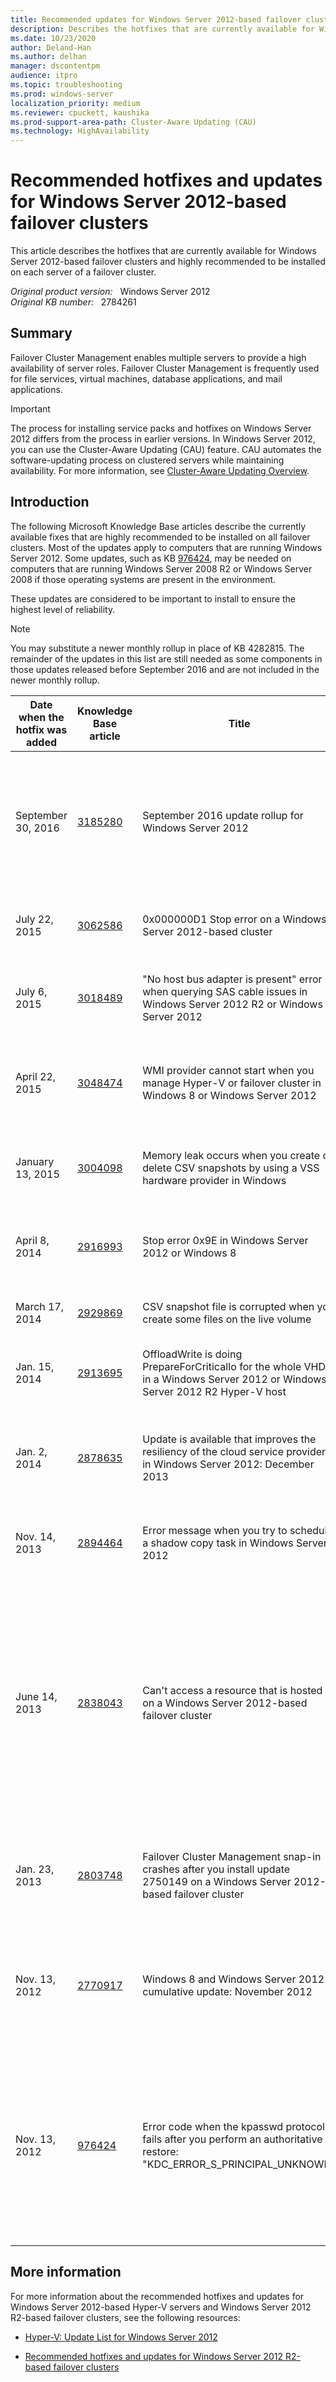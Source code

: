 ```yaml
---
title: Recommended updates for Windows Server 2012-based failover clusters
description: Describes the hotfixes that are currently available for Windows Server 2012-based failover clusters.
ms.date: 10/23/2020
author: Deland-Han
ms.author: delhan
manager: dscontentpm
audience: itpro
ms.topic: troubleshooting
ms.prod: windows-server
localization_priority: medium
ms.reviewer: cpuckett, kaushika
ms.prod-support-area-path: Cluster-Aware Updating (CAU)
ms.technology: HighAvailability
---
```

# Recommended hotfixes and updates for Windows Server 2012-based failover clusters

This article describes the hotfixes that are currently available for Windows Server 2012-based failover clusters and highly recommended to be installed on each server of a failover cluster.

_Original product version:_ &nbsp; Windows Server 2012  
_Original KB number:_ &nbsp; 2784261

## Summary

Failover Cluster Management enables multiple servers to provide a high availability of server roles. Failover Cluster Management is frequently used for file services, virtual machines, database applications, and mail applications.

> [!IMPORTANT]
> The process for installing service packs and hotfixes on Windows Server 2012 differs from the process in earlier versions. In Windows Server 2012, you can use the Cluster-Aware Updating (CAU) feature. CAU automates the software-updating process on clustered servers while maintaining availability. For more information, see [Cluster-Aware Updating Overview](/previous-versions/windows/it-pro/windows-server-2012-R2-and-2012/hh831694(v=ws.11)).

## Introduction

The following Microsoft Knowledge Base articles describe the currently available fixes that are highly recommended to be installed on all failover clusters. Most of the updates apply to computers that are running Windows Server 2012. Some updates, such as KB [976424](https://support.microsoft.com/help/976424), may be needed on computers that are running Windows Server 2008 R2 or Windows Server 2008 if those operating systems are present in the environment.

These updates are considered to be important to install to ensure the highest level of reliability.

> [!NOTE]
> You may substitute a newer monthly rollup in place of KB 4282815. The remainder of the updates in this list are still needed as some components in those updates released before September 2016 and are not included in the newer monthly rollup.

|Date when the hotfix was added|Knowledge Base article|Title|Component|Why we recommend this hotfix|
|---|---|---|---|---|
|September 30, 2016| [3185280](https://support.microsoft.com/help/3185280)|September 2016 update rollup for Windows Server 2012|Clussvc.exe|Resolves an issue when a cluster node sends an Internet Control Message Protocol (ICMP) request to a gateway, TCPIP returns a timeout error (Error code 11010, IP_REQ_TIMED_OUT), even if ICMP doesn't receive a timeout. Available from Windows Update. Includes the fixes in [3090343](https://support.microsoft.com/help/3090343) and [3076953](https://support.microsoft.com/help/3076953). |
|July 22, 2015| [3062586](https://support.microsoft.com/help/3062586)|0x000000D1 Stop error on a Windows Server 2012-based cluster|Netft|Prevents a Stop 0xD1 when processing a network buffer list (NBL). Not all 0x000000D1 Stop errors are caused by this issue. Available for individual download.|
|July 6, 2015| [3018489](https://support.microsoft.com/help/3018489)|"No host bus adapter is present" error when querying SAS cable issues in Windows Server 2012 R2 or Windows Server 2012|Storport|To receive the updated logging capabilities of storport.sys covered in [KB 2819476](https://support.microsoft.com/help/2819476) plus the fixes in [KB 3018489](https://support.microsoft.com/help/3018489), [KB 2908783](https://support.microsoft.com/help/2908783) and [KB 2867201](https://support.microsoft.com/help/2867201). Available for individual download.|
|April 22, 2015| [3048474](https://support.microsoft.com/help/3048474)|WMI provider cannot start when you manage Hyper-V or failover cluster in Windows 8 or Windows Server 2012|WMI|Recovers a WMI provider when it has hit the WMI memory threshold so you can continue to manage Hyper-V or failover cluster in Windows 8 or Windows Server 2012. Available for individual download.|
|January 13, 2015| [3004098](https://support.microsoft.com/help/3004098)|Memory leak occurs when you create or delete CSV snapshots by using a VSS hardware provider in Windows|Csvfs.sys|Prevents a memory leak when you create or delete CSV snapshots by using a hardware Volume Shadow Copy Service (VSS) provider. Available for individual download.|
|April 8, 2014| [2916993](https://support.microsoft.com/help/2916993)|Stop error 0x9E in Windows Server 2012 or Windows 8|Ntoskrnl.exe|Prevents a lock contention and Stop 0x9e when a large file is mapped into the system cache, for instance a backup operation is copying files from snapshots. Available for individual download.|
|March 17, 2014| [2929869](https://support.microsoft.com/help/2929869)|CSV snapshot file is corrupted when you create some files on the live volume|Csvflt.sys Csvfs.sys<br/>Volsnap.sys|Prevents CSV snapshot file corruption when a file is deleted and recreated on the live volume. Available for individual download.|
|Jan. 15, 2014| [2913695](https://support.microsoft.com/help/2913695)|OffloadWrite is doing PrepareForCriticalIo for the whole VHD in a Windows Server 2012 or Windows Server 2012 R2 Hyper-V host|NTFS.sys|Performance improvement when there is an offload write for a virtual hard disk (VHD) in the host. Available for individual download.|
|Jan. 2, 2014| [2878635](https://support.microsoft.com/help/2878635)|Update is available that improves the resiliency of the cloud service provider in Windows Server 2012: December 2013|Multiple|This hotfix prevents a CSV failover by fixing an underlying issue in NTFS, software snapshots, and by increasing the overall resilience of the Cluster service and CSV during expected pause states. Available for individual download.|
|Nov. 14, 2013| [2894464](https://support.microsoft.com/help/2894464)|Error message when you try to schedule a shadow copy task in Windows Server 2012|Failover Cluster Resource DLL|This hotfix resolves an error when you try to schedule a shadow copy task on a shared disk. Available for individual download.|
|June 14, 2013| [2838043](https://support.microsoft.com/help/2838043)|Can't access a resource that is hosted on a Windows Server 2012-based failover cluster|Failover Cluster Resource DLL|This hotfix prevents an error when resources that are hosted on a Windows 8-based or Windows Server 2012-based failover cluster are accessed from a Windows XP-based or Windows Server 2003-based client computer.<br/><br/>This hotfix also resolves an Event ID 1196 with error: The handle is invalid when the cluster network name resource does not come online and register in DNS.<br/><br/>Available for individual download and included in [2889784](https://support.microsoft.com/help/2889784) (Windows RT, Windows 8, and Windows Server 2012 update rollup: November 2013).|
|Jan. 23, 2013| [2803748](https://support.microsoft.com/help/2803748)|Failover Cluster Management snap-in crashes after you install update 2750149 on a Windows Server 2012-based failover cluster|Failover Cluster Management snap-in|Resolves a crash in the Failover Cluster Management snap-in after update 2750149 is installed on a Windows Server 2012-based failover cluster. Available from Windows Update or the Microsoft Download Center.|
|Nov. 13, 2012| [2770917](https://support.microsoft.com/help/2770917)|Windows 8 and Windows Server 2012 cumulative update: November 2012|Multiple|Improves clustered server performance and reliability in Hyper-V and Scale-Out File Server scenarios. Improves SMB service and client reliability under certain stress conditions. Install update 2770917 by using Windows Update in order to receive the cumulative update as described in KB 2770917.|
|Nov. 13, 2012| [976424](https://support.microsoft.com/help/976424)|Error code when the kpasswd protocol fails after you perform an authoritative restore: "KDC_ERROR_S_PRINCIPAL_UNKNOWN"|KDCSVC|Install on every domain controller that is running Windows Server 2008 Service Pack 2 or Windows Server 2008 R2 in order to add a Windows Server 2012 failover cluster. Otherwise, Create Cluster may fail with error message: CreateClusterNameCOIfNotExists (6783): Unable to set password on \<ClusterName$> when it tries to set the password for the cluster computer object. This hotfix is included in Windows Server 2008 R2 Service Pack 1.|
||||||

## More information

For more information about the recommended hotfixes and updates for Windows Server 2012-based Hyper-V servers and Windows Server 2012 R2-based failover clusters, see the following resources:

- [Hyper-V: Update List for Windows Server 2012](https://social.technet.microsoft.com/wiki/contents/articles/15576.hyper-v-update-list-for-windows-server-2012.aspx)

- [Recommended hotfixes and updates for Windows Server 2012 R2-based failover clusters](https://support.microsoft.com/help/2920151)
